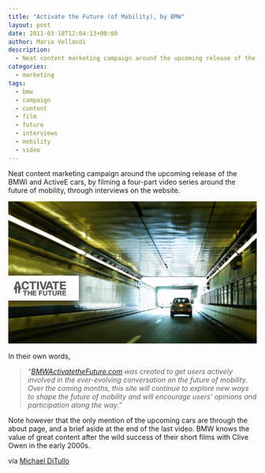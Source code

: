 ```yaml
---
title: "Activate the Future (of Mobility), by BMW"
layout: post
date: 2011-03-18T12:04:13+00:00
author: Mario Vellandi
description:
  - Neat content marketing campaign around the upcoming release of the BMWi and ActiveE cars, by filming a four-part video series around the future of mobility
categories:
  - marketing
tags:
  - bmw
  - campaign
  - content
  - film
  - future
  - interviews
  - mobility
  - video
---
```

Neat content marketing campaign around the upcoming release of the BMWi and ActiveE cars, by filming a four-part video series around the future of mobility, through interviews on the website.

[<img src="/images/2011/bmw-activate-the-future-video-content-marketing.jpg" />](http://bmwactivatethefuture.com/)

In their own words,

> *&#8220;<a href="http://bmwactivatethefuture.com/">BMWActivatetheFuture.com</a> was created to get users actively involved in the ever-evolving conversation on the future of mobility. Over the coming months, this site will continue to explore new ways to shape the future of mobility and will encourage users’ opinions and participation along the way.&#8221;*

Note however that the only mention of the upcoming cars are through the about page, and a brief aside at the end of the last video. BMW knows the value of great content after the wild success of their short films with Clive Owen in the early 2000s.

via [Michael DiTullo](http://michaelditullo.com/)
